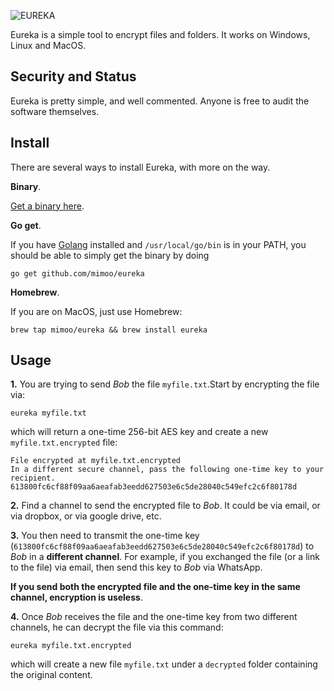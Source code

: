 ![EUREKA](https://i.imgur.com/qSscFjx.png)

Eureka is a simple tool to encrypt files and folders. It works on Windows, Linux and MacOS.

## Security and Status

Eureka is pretty simple, and well commented. Anyone is free to audit the software themselves.

## Install

There are several ways to install Eureka, with more on the way.

**Binary**.

[Get a binary here](https://github.com/mimoo/eureka/releases).

**Go get**.

If you have [Golang](https://golang.org/) installed and `/usr/local/go/bin` is in your PATH, you should be able to simply get the binary by doing

```
go get github.com/mimoo/eureka
```

**Homebrew**.

If you are on MacOS, just use Homebrew:

```
brew tap mimoo/eureka && brew install eureka
```

## Usage

**1.** You are trying to send *Bob* the file `myfile.txt`.Start by encrypting the file via:

```
eureka myfile.txt
```

which will return a one-time 256-bit AES key and create a new `myfile.txt.encrypted` file:

```
File encrypted at myfile.txt.encrypted
In a different secure channel, pass the following one-time key to your recipient.
613800fc6cf88f09aa6aeafab3eedd627503e6c5de28040c549efc2c6f80178d
```

**2.** Find a channel to send the encrypted file to *Bob*. It could be via email, or via dropbox, or via google drive, etc.

**3.** You then need to transmit the one-time key (`613800fc6cf88f09aa6aeafab3eedd627503e6c5de28040c549efc2c6f80178d`) to *Bob* in a **different channel**. For example, if you exchanged the file (or a link to the file) via email, then send this key to *Bob* via WhatsApp.

**If you send both the encrypted file and the one-time key in the same channel, encryption is useless**.

**4.** Once *Bob* receives the file and the one-time key from two different channels, he can decrypt the file via this command:

```
eureka myfile.txt.encrypted
```

which will create a new file `myfile.txt` under a `decrypted` folder containing the original content.
